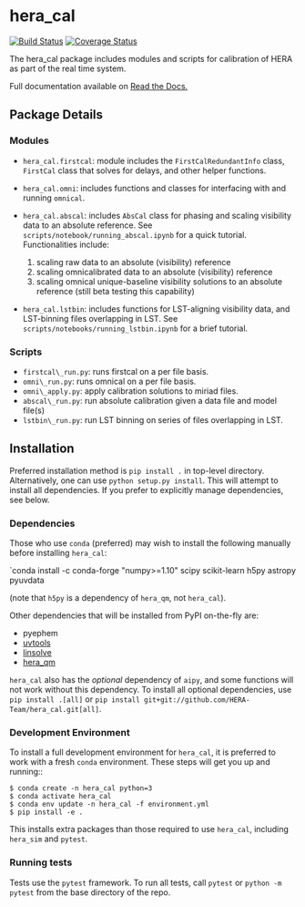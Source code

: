 # hera_cal

[![Build Status](https://travis-ci.org/HERA-Team/hera_cal.svg?branch=master)](https://travis-ci.org/HERA-Team/hera_cal)
[![Coverage Status](https://coveralls.io/repos/github/HERA-Team/hera_cal/badge.svg?branch=master)](https://coveralls.io/github/HERA-Team/hera_cal?branch=master)

The hera_cal package includes modules and scripts for calibration of HERA as part of the real time system.

Full documentation available on [Read the Docs.](http://hera_cal.readthedocs.io/en/latest/)

## Package Details

### Modules

* `hera_cal.firstcal`: module includes the `FirstCalRedundantInfo` class, `FirstCal` 
  class that solves for delays, and other helper functions.

* `hera_cal.omni`: includes functions and classes for interfacing with and running 
  `omnical`.

* `hera_cal.abscal`: includes `AbsCal` class for phasing and scaling visibility data to 
  an absolute reference. See `scripts/notebook/running_abscal.ipynb` for a quick 
  tutorial. Functionalities include:
    1. scaling raw data to an absolute (visibility) reference
    2. scaling omnicalibrated data to an absolute (visibility) reference
    3. scaling omnical unique-baseline visibility solutions to an absolute reference 
       (still beta testing this capability)

* `hera_cal.lstbin`: includes functions for LST-aligning visibility data, and LST-binning 
  files overlapping in LST. See `scripts/notebooks/running_lstbin.ipynb` for a brief 
  tutorial.

### Scripts

* `firstcal\_run.py`: runs firstcal on a per file basis.
* `omni\_run.py`: runs omnical on a per file basis.
* `omni\_apply.py`: apply calibration solutions to miriad files.
* `abscal\_run.py`: run absolute calibration given a data file and model file(s)
* `lstbin\_run.py`: run LST binning on series of files overlapping in LST.

## Installation
Preferred installation method is `pip install .` in top-level directory. Alternatively,
one can use `python setup.py install`. This will attempt to install all dependencies.
If you prefer to explicitly manage dependencies, see below.

### Dependencies
Those who use `conda` (preferred) may wish to install the following manually before 
installing `hera_cal`:

`conda install -c conda-forge "numpy>=1.10" scipy scikit-learn h5py astropy pyuvdata

(note that `h5py` is a dependency of `hera_qm`, not `hera_cal`).

Other dependencies that will be installed from PyPI on-the-fly are:
* pyephem
* [uvtools](https://github.com/HERA-Team/uvtools)
* [linsolve](https://github.com/HERA-Team/linsolve)
* [hera_qm](https://github.com/HERA-Team/hera_qm)

`hera_cal` also has the _optional_ dependency of `aipy`, and some functions will not
work without this dependency. To install all optional dependencies, use
`pip install .[all]` or `pip install git+git://github.com/HERA-Team/hera_cal.git[all]`.

### Development Environment
To install a full development environment for `hera_cal`, it is preferred to work with
a fresh `conda` environment. These steps will get you up and running::

    $ conda create -n hera_cal python=3
    $ conda activate hera_cal
    $ conda env update -n hera_cal -f environment.yml
    $ pip install -e . 

This installs extra packages than those required to use `hera_cal`, including `hera_sim`
and `pytest`.

### Running tests
Tests use the `pytest` framework. To run all tests, call `pytest` or
`python -m pytest` from the base directory of the repo.